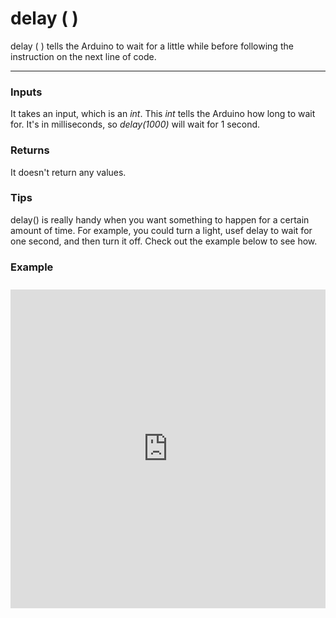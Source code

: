 # delay ( )

delay ( ) tells the Arduino to wait for a little while before following the instruction on the next line of code.

***

### Inputs
It takes an input, which is an _int_. This _int_ tells the Arduino how long to wait for. It's in milliseconds, so _delay(1000)_ will wait for 1 second.

### Returns
It doesn't return any values.

### Tips
delay() is really handy when you want something to happen for a certain amount of time. For example, you could turn a light, usef delay to wait for one second, and then turn it off. Check out the example below to see how.

### Example

<iframe style="height: 510px; width: 100%; margin: 10px 0 10px;" allowTransparency="true" src="https://codebender.cc/embed/sketch:70635" frameborder="0"></iframe>

